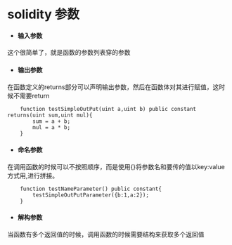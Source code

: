 # solidity 参数

* #### 输入参数
这个很简单了，就是函数的参数列表穿的参数
* #### 输出参数
在函数定义的returns部分可以声明输出参数，然后在函数体对其进行赋值，这时候不需要return
```
    function testSimpleOutPut(uint a,uint b) public constant returns(uint sum,uint mul){
        sum = a + b;
        mul = a * b;
    }
```
* #### 命名参数
在调用函数的时候可以不按照顺序，而是使用{}将参数名和要传的值以key:value方式用,进行拼接。
```
    function testNameParameter() public constant{
        testSimpleOutPutParameter({b:1,a:2});
    }
```
* #### 解构参数
当函数有多个返回值的时候，调用函数的时候需要结构来获取多个返回值